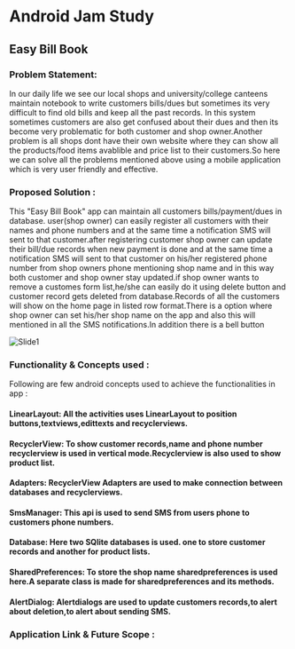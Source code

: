 # Android Jam Study
## Easy Bill Book


### Problem Statement:
In our daily life we see our local shops and university/college canteens maintain notebook to write customers bills/dues but sometimes its very difficult to find old bills    and keep all the past records. In this system sometimes customers are also get confused about their dues and then its become very problematic for both customer and shop        owner.Another problem is all shops dont have their own website where they can show all the products/food items avablible and price list to their customers.So here we can solve all the problems mentioned above using a mobile application which is very user friendly and effective.
    
### Proposed Solution :
This "Easy Bill Book" app can maintain all customers bills/payment/dues in database. user(shop owner) can easily register all customers with their names and phone numbers   and at the same time a notification SMS will sent to that customer.after registering customer shop owner can update their bill/due records when new payment is done and at the same time a notification SMS will sent to that customer on his/her registered phone number from shop owners phone mentioning shop name and in this way both customer and shop owner stay updated.if shop owner wants to remove a customes form list,he/she can easily do it using delete button and customer record gets deleted from database.Records of all the customers will show on the home page in listed row format.There is a option where shop owner can set his/her shop name on the app and also this will mentioned in all the SMS notifications.In addition there is a bell button  

![Slide1](https://user-images.githubusercontent.com/92887905/147879333-b5dc36bc-b1ac-4a69-8825-05fe67002368.JPG)

### Functionality & Concepts used :
Following are few android concepts used to achieve the functionalities in app :
#### LinearLayout: All the activities uses LinearLayout to position buttons,textviews,edittexts and recyclerviews.
#### RecyclerView: To show customer records,name and phone number recyclerview is used in vertical mode.Recyclerview is also used to show product list.
#### Adapters: RecyclerView Adapters are used to make connection between databases and recyclerviews.
#### SmsManager: This api is used to send SMS from users phone to customers phone numbers.
#### Database: Here two SQlite databases is used. one to store customer records and another for product lists.
#### SharedPreferences: To store the shop name sharedpreferences is used here.A separate class is made for sharedpreferences and its methods.
#### AlertDialog: Alertdialogs are used to update customers records,to alert about deletion,to alert about sending SMS.

### Application Link & Future Scope :


